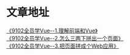 # 文章地址
[《9102全员学Vue--1.理解前端和Vue》](https://godbasin.github.io/2019/06/27/vue-for-everyone-1/)  
[《9102全员学Vue--2.怎么三两下拼出一个页面》](https://godbasin.github.io/2019/07/11/vue-for-everyone-2/)  
[《9102全员学Vue--3.把页面拼成个Web应用》](https://godbasin.github.io/2019/07/21/vue-for-everyone-3/)   
